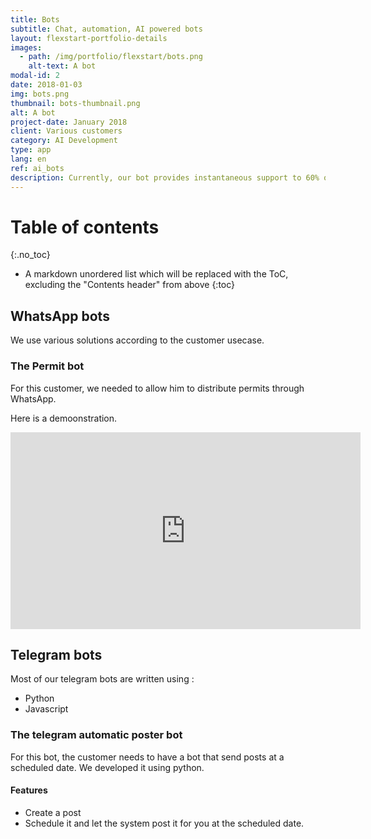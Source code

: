```yaml
---
title: Bots
subtitle: Chat, automation, AI powered bots
layout: flexstart-portfolio-details
images:
  - path: /img/portfolio/flexstart/bots.png
    alt-text: A bot
modal-id: 2
date: 2018-01-03
img: bots.png
thumbnail: bots-thumbnail.png
alt: A bot
project-date: January 2018
client: Various customers
category: AI Development
type: app
lang: en
ref: ai_bots
description: Currently, our bot provides instantaneous support to 60% of all chatting customers, and has reduced our queued visitors by over 50%.
---
```


# Table of contents

{:.no_toc}

- A markdown unordered list which will be replaced with the ToC, excluding the "Contents header" from above
  {:toc}

## WhatsApp bots

We use various solutions according to the customer usecase.

### The Permit bot

For this customer, we needed to allow him to distribute permits through WhatsApp.

Here is a demoonstration.

<iframe width="560" height="315" src="https://www.youtube.com/embed/yW792GrMPGc" frameborder="0" allow="accelerometer; autoplay; encrypted-media; gyroscope; picture-in-picture" allowfullscreen></iframe>

## Telegram bots

Most of our telegram bots are written using :

- Python
- Javascript

### The telegram automatic poster bot

For this bot, the customer needs to have a bot that send posts at a scheduled date.
We developed it using python.

#### Features

- Create a post
- Schedule it and let the system post it for you at the scheduled date.
